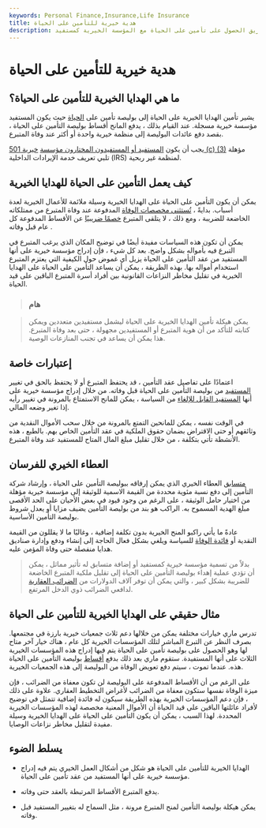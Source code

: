 ```yaml
---
keywords: Personal Finance,Insurance,Life Insurance
title: هدية خيرية للتأمين على الحياة
description: التأمين على الحياة على الهدايا الخيرية هو طريقة للمساهمة في الأعمال الخيرية عن طريق الحصول على تأمين على الحياة مع المؤسسة الخيرية كمستفيد.
---
```


# هدية خيرية للتأمين على الحياة
## ما هي الهدايا الخيرية للتأمين على الحياة؟

يشير تأمين الهدايا الخيرية على الحياة إلى بوليصة تأمين على [الحياة](/lifeinsurance) حيث يكون المستفيد مؤسسة خيرية مسجلة. عند القيام بذلك ، يدفع المانح أقساط بوليصة التأمين على الحياة ، بقصد دفع عائدات البوليصة إلى منظمة خيرية واحدة أو أكثر عند وفاة المتبرع.

يجب أن يكون [المستفيد أو المستفيدون المختارون مؤسسة](/beneficiary) [خيرية 501 (c) (3)](/501c3-organizations) مؤهلة تلبي تعريف خدمة الإيرادات الداخلية (IRS) لمنظمة غير ربحية.

## كيف يعمل التأمين على الحياة للهدايا الخيرية

يمكن أن يكون التأمين على الحياة على الهدايا الخيرية وسيلة ملائمة للأعمال الخيرية لعدة أسباب. بدايةً ، [تُستثنى مخصصات الوفاة](/deathbenefit) المدفوعة عند وفاة المتبرع من ممتلكاته الخاضعة للضريبة ، ومع ذلك ، لا يتلقى المتبرع [خصمًا ضريبيًا](/tax-deduction) عن الأقساط المدفوعة كل عام قبل وفاته .

يمكن أن تكون هذه السياسات مفيدة أيضًا في توضيح المكان الذي يرغب المتبرع في التبرع فيه بأمواله بشكل واضح. بعد كل شيء ، فإن إدراج مؤسسة خيرية على أنها المستفيد من عقد التأمين على الحياة يزيل أي غموض حول الكيفية التي يعتزم المتبرع استخدام أمواله بها. بهذه الطريقة ، يمكن أن يساعد التأمين على الحياة على الهدايا الخيرية في تقليل مخاطر النزاعات القانونية بين أفراد أسرة المتبرع الباقين على قيد الحياة.

> ### هام

> يمكن هيكلة تأمين الهدايا الخيرية على الحياة ليشمل مستفيدين متعددين ويمكن كتابته للتأكد من أن هوية المتبرع أو المستفيدين مجهولة ، حتى بعد وفاة المتبرع. هذا يمكن أن يساعد في تجنب المنازعات الوصية.

>

## إعتبارات خاصة

اعتمادًا على تفاصيل عقد التأمين ، قد يحتفظ المتبرع أو لا يحتفظ بالحق في تغيير [المستفيد](/beneficiary) من بوليصة التأمين على الحياة قبل وفاته. من خلال إدراج مؤسسة خيرية على أنها [المستفيد القابل للإلغاء](/revocablebeneficiary) من السياسة ، يمكن للمانح الاستمتاع بالمرونة في تغيير رأيه إذا تغير وضعه المالي.

في الوقت نفسه ، يمكن للمانحين التمتع بالمرونة من خلال سحب الأموال النقدية من وثائقهم أو حتى الاقتراض بضمان حقوق الملكية في عقد التأمين الخاص بهم. بالطبع ، هذه الأنشطة تأتي بتكلفة ، من خلال تقليل مبلغ المال المتاح للمستفيد عند وفاة المتبرع.

## العطاء الخيري للفرسان

[متسابق](/rider) العطاء الخيري الذي يمكن إرفاقه ببوليصة التأمين على الحياة ، وإرشاد شركة التأمين إلى دفع نسبة مئوية محددة من القيمة الاسمية للوثيقة إلى مؤسسة خيرية مؤهلة من اختيار حامل الوثيقة ، على الرغم من وجود قيود في بعض الأحيان على الحد الأقصى مبلغ الهدية المسموح به. الراكب هو بند من بوليصة التأمين يضيف مزايا أو يعدل شروط بوليصة التأمين الأساسية.

عادةً ما يأتي راكبو المنح الخيرية بدون تكلفة إضافية ، وغالبًا ما لا يقللون من القيمة النقدية أو [فائدة الوفاة](/deathbenefit) للسياسة ويلغي بشكل فعال الحاجة إلى إنشاء ودفع وإدارة صناديق هدايا منفصلة حتى وفاة المؤمن عليه.

> بدلاً من تسمية مؤسسة خيرية كمستفيد أو إضافة متسابق له تأثير مماثل ، يمكن أن تؤدي عملية إهداء بوليصة التأمين على الحياة إلى تقليل ملكية المتبرع الخاضعة للضريبة بشكل كبير ، والتي يمكن أن توفر آلاف الدولارات من [الضرائب العقارية](/estatetax) لدافعي الضرائب ذوي الدخل المرتفع.

>

## مثال حقيقي على الهدايا الخيرية للتأمين على الحياة

تدرس ماري خيارات مختلفة يمكن من خلالها دعم ثلاث جمعيات خيرية بارزة في مجتمعها. بصرف النظر عن التبرع المباشر لتلك المؤسسات الخيرية كل عام ، هناك خيار آخر متاح لها وهو الحصول على بوليصة تأمين على الحياة يتم فيها إدراج هذه المؤسسات الخيرية الثلاث على أنها المستفيدة. ستقوم ماري بعد ذلك بدفع [أقساط](/premium) بوليصة التأمين على الحياة هذه. عندما تموت ، سيتم دفع تعويض الوفاة من البوليصة إلى هذه الجمعيات الخيرية.

على الرغم من أن الأقساط المدفوعة على البوليصة لن تكون معفاة من الضرائب ، فإن ميزة الوفاة نفسها ستكون معفاة من الضرائب لأغراض التخطيط العقاري. علاوة على ذلك ، فإن دعم المؤسسات الخيرية بهذه الطريقة سيكون له فائدة إضافية تتمثل في توضيح لأفراد عائلتها الباقين على قيد الحياة أن الأموال المعنية مخصصة لهذه المؤسسات الخيرية المحددة. لهذا السبب ، يمكن أن يكون التأمين على الحياة على الهدايا الخيرية وسيلة مفيدة لتقليل مخاطر نزاعات الوصايا.

## يسلط الضوء

- الهدايا الخيرية للتأمين على الحياة هو شكل من أشكال العمل الخيري يتم فيه إدراج مؤسسة خيرية على أنها المستفيد من عقد تأمين على الحياة.

- يدفع المتبرع الأقساط المرتبطة بالعقد حتى وفاته.

- يمكن هيكلة بوليصة التأمين لمنح المتبرع مرونة ، مثل السماح له بتغيير المستفيد قبل وفاته.

